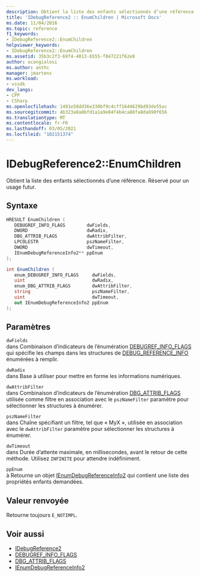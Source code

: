 ```yaml
---
description: Obtient la liste des enfants sélectionnés d’une référence.
title: 'IDebugReference2 :: EnumChildren | Microsoft Docs'
ms.date: 11/04/2016
ms.topic: reference
f1_keywords:
- IDebugReference2::EnumChildren
helpviewer_keywords:
- IDebugReference2::EnumChildren
ms.assetid: 35b3c2f3-69f4-4013-b555-f847221f62e8
author: acangialosi
ms.author: anthc
manager: jmartens
ms.workload:
- vssdk
dev_langs:
- CPP
- CSharp
ms.openlocfilehash: 1481e58dd36e330bf9c4cff1644629bd93de55ac
ms.sourcegitcommit: 4b323a8a8bfd1a1a9e84f4b4ca88fa8da690f656
ms.translationtype: MT
ms.contentlocale: fr-FR
ms.lasthandoff: 03/05/2021
ms.locfileid: "102151374"
---
```

# <a name="idebugreference2enumchildren"></a>IDebugReference2::EnumChildren
Obtient la liste des enfants sélectionnés d’une référence. Réservé pour un usage futur.

## <a name="syntax"></a>Syntaxe

```cpp
HRESULT EnumChildren ( 
   DEBUGREF_INFO_FLAGS        dwFields,
   DWORD                      dwRadix,
   DBG_ATTRIB_FLAGS           dwAttribFilter,
   LPCOLESTR                  pszNameFilter,
   DWORD                      dwTimeout,
   IEnumDebugReferenceInfo2** ppEnum
);
```

```csharp
int EnumChildren ( 
   enum_DEBUGREF_INFO_FLAGS     dwFields,
   uint                         dwRadix,
   enum_DBG_ATTRIB_FLAGS        dwAttribFilter,
   string                       pszNameFilter,
   uint                         dwTimeout,
   out IEnumDebugReferenceInfo2 ppEnum
);
```

## <a name="parameters"></a>Paramètres
`dwFields`\
dans Combinaison d’indicateurs de l’énumération [DEBUGREF_INFO_FLAGS](../../../extensibility/debugger/reference/debugref-info-flags.md) qui spécifie les champs dans les structures de [DEBUG_REFERENCE_INFO](../../../extensibility/debugger/reference/debug-reference-info.md) énumérées à remplir.

`dwRadix`\
dans Base à utiliser pour mettre en forme les informations numériques.

`dwAttribFilter`\
dans Combinaison d’indicateurs de l’énumération [DBG_ATTRIB_FLAGS](../../../extensibility/debugger/reference/dbg-attrib-flags.md) utilisée comme filtre en association avec le `pszNameFilter` paramètre pour sélectionner les structures à énumérer.

`pszNameFilter`\
dans Chaîne spécifiant un filtre, tel que « MyX », utilisée en association avec le `dwAttribFilter` paramètre pour sélectionner les structures à énumérer.

`dwTimeout`\
dans Durée d’attente maximale, en millisecondes, avant le retour de cette méthode. Utilisez `INFINITE` pour attendre indéfiniment.

`ppEnum`\
à Retourne un objet [IEnumDebugReferenceInfo2](../../../extensibility/debugger/reference/ienumdebugreferenceinfo2.md) qui contient une liste des propriétés enfants demandées.

## <a name="return-value"></a>Valeur renvoyée
 Retourne toujours `E_NOTIMPL`.

## <a name="see-also"></a>Voir aussi
- [IDebugReference2](../../../extensibility/debugger/reference/idebugreference2.md)
- [DEBUGREF_INFO_FLAGS](../../../extensibility/debugger/reference/debugref-info-flags.md)
- [DBG_ATTRIB_FLAGS](../../../extensibility/debugger/reference/dbg-attrib-flags.md)
- [IEnumDebugReferenceInfo2](../../../extensibility/debugger/reference/ienumdebugreferenceinfo2.md)
